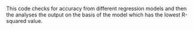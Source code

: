 This code checks for accuracy from different regression models and then the analyses the output on the basis of the model which has the lowest R-squared value.
